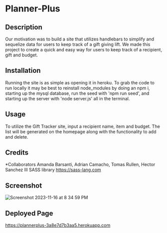 # Planner-Plus

## Description
Our motivation was to build a site that utilizes handlebars to simplify and sequelize data for users to keep track of a gift giving lift. We made this project to create a quick and easy way for users to keep track of a recipient, gift and budget. 

## Installation

Running the site is as simple as opening it in heroku. To grab the code to run locally it may be best to reinstall node_modules by doing an npm i, starting up the mysql database, run the seed with 'npm run seed', and starting up the server with 'node server.js' all in the terminal.

## Usage
To utilize the Gift Tracker site, input a recipient name, item and budget. The list will be generated on the homepage along with the functionality to add and delete.

## Credits
*Collaborators
Amanda Barsanti, Adrian Camacho, Tomas Rullen, Hector Sanchez III
SASS library https://sass-lang.com

## Screenshot
![Screenshot 2023-11-16 at 8 34 59 PM](https://github.com/Abarsanti22/Planner-Plus/assets/138410240/43ef4919-5d9c-40a6-bc66-d42c76eb377f)

## Deployed Page
https://plannerplus-3a8e7d7b3aa5.herokuapp.com
